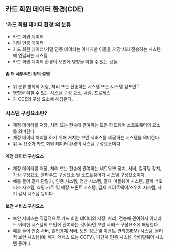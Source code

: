 ## 카드 회원 데이터 환경(CDE)

### '카드 회원 데이터 환경'의 분류
- 카드 회원 데이터
- 기밀 인증 데이터
- 카드 회원 데이터/기밀 인증 데이터는 아니지만 이들을 저장 처리 전송하는 시스템에 연결되는 시스템
- 카드 회원 데이터 환경의 보안에 영향을 미칠 수 있는 것들

#### 좀 더 세부적인 정의 설명
- 위 분류 항목의 저장, 처리 또는 전송하는 시스템 또는 시스템 컴포넌트
- 영향을 미칠 수 있는 시스템 구성 요소, 사람, 프로세스
- 가 CDE의 구성 요소에 해당한다.

### 시스템 구성요소란?
- 계정 데이터를 저장, 처리 또는 전송에 관여하는 모든 하드웨어 소프트웨어의 요소를 의미한다.
- 계정 데이터 처리를 하기 위해 거치는 보안 서비스를 제공하는 시스템을 의미한다.
- 위 두 요소가 카드 회원 데이터 환경의 시스템 구성요소이다.

#### 계정 데이터 구성요소
- 계정 데이터를 저장, 처리 또는 전송에 관여하는 네트워크 장치, 서버, 컴퓨팅 장치, 가상 구성요소, 클라우드 구성요소 및 소프트웨어가 시스템 구성요소이다.
- 예를 들어 결제 단말기, 인증 시스템, 정산 시스템, 결제 미들웨어 시스템, 결제 백오피스 시스템, 쇼핑 카트 및 매장 프론트 시스템, 결제 게이트웨이/스위치 시스템, 사기 감시 시스템 등이다.

#### 보안 서비스 구성요소
- 보안 서비스는 직접적으로 카드 회원 데이터의 저장, 처리, 전송에 관여하지 않더라도 이러한 시스템의 보안에 관여하는 것이라면 보안 서비스 구성요소에 해당한다.
- 예를 들어 인증 서버, 출입통제 서버, 보안 정보 및 이벤트 관리(SIEM) 시스템, 물리적 보안 시스템(예: 배지 액세스 또는 CCTV), 다단계 인증 시스템, 안티멀웨어 시스템 등이다.